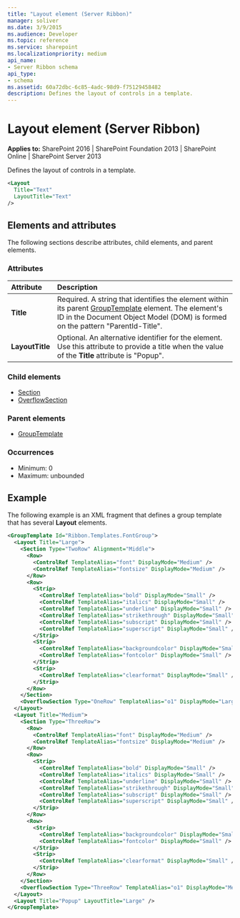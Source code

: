 ```yaml
---
title: "Layout element (Server Ribbon)"
manager: soliver
ms.date: 3/9/2015
ms.audience: Developer
ms.topic: reference
ms.service: sharepoint
ms.localizationpriority: medium
api_name:
- Server Ribbon schema
api_type:
- schema
ms.assetid: 60a72dbc-6c85-4adc-98d9-f75129458482
description: Defines the layout of controls in a template.
---
```


# Layout element (Server Ribbon)

**Applies to:** SharePoint 2016 | SharePoint Foundation 2013 | SharePoint Online | SharePoint Server 2013
  
Defines the layout of controls in a template.
  
```XML
<Layout
  Title="Text"
  LayoutTitle="Text"
/>
```

## Elements and attributes

The following sections describe attributes, child elements, and parent elements.

### Attributes

|**Attribute**|**Description**|
|:-----|:-----|
|**Title** <br/> |Required. A string that identifies the element within its parent [GroupTemplate](grouptemplate-element.md) element. The element's ID in the Document Object Model (DOM) is formed on the pattern "ParentId-Title".  <br/> |
|**LayoutTitle** <br/> |Optional. An alternative identifier for the element. Use this attribute to provide a title when the value of the **Title** attribute is "Popup".  <br/> |
   
### Child elements

- [Section](section-element.md) 
- [OverflowSection](overflowsection-element.md) 
   
### Parent elements

- [GroupTemplate](grouptemplate-element.md)
   
### Occurrences

- Minimum: 0
- Maximum: unbounded  
   
## Example

The following example is an XML fragment that defines a group template that has several **Layout** elements. 
  
```XML
<GroupTemplate Id="Ribbon.Templates.FontGroup">
  <Layout Title="Large">
    <Section Type="TwoRow" Alignment="Middle">
      <Row>
        <ControlRef TemplateAlias="font" DisplayMode="Medium" />
        <ControlRef TemplateAlias="fontsize" DisplayMode="Medium" />
      </Row>
      <Row>
        <Strip>
          <ControlRef TemplateAlias="bold" DisplayMode="Small" />
          <ControlRef TemplateAlias="italics" DisplayMode="Small" />
          <ControlRef TemplateAlias="underline" DisplayMode="Small" />
          <ControlRef TemplateAlias="strikethrough" DisplayMode="Small" />
          <ControlRef TemplateAlias="subscript" DisplayMode="Small" />
          <ControlRef TemplateAlias="superscript" DisplayMode="Small" />
        </Strip>
        <Strip>
          <ControlRef TemplateAlias="backgroundcolor" DisplayMode="Small" />
          <ControlRef TemplateAlias="fontcolor" DisplayMode="Small" />
        </Strip>
        <Strip>
          <ControlRef TemplateAlias="clearformat" DisplayMode="Small" />
        </Strip>
      </Row>
    </Section>
    <OverflowSection Type="OneRow" TemplateAlias="o1" DisplayMode="Large"/>
  </Layout>
  <Layout Title="Medium">
    <Section Type="ThreeRow">
      <Row>
        <ControlRef TemplateAlias="font" DisplayMode="Medium" />
        <ControlRef TemplateAlias="fontsize" DisplayMode="Medium" />
      </Row>
      <Row>
        <Strip>
          <ControlRef TemplateAlias="bold" DisplayMode="Small" />
          <ControlRef TemplateAlias="italics" DisplayMode="Small" />
          <ControlRef TemplateAlias="underline" DisplayMode="Small" />
          <ControlRef TemplateAlias="strikethrough" DisplayMode="Small" />
          <ControlRef TemplateAlias="subscript" DisplayMode="Small" />
          <ControlRef TemplateAlias="superscript" DisplayMode="Small" />
        </Strip>
      </Row>
      <Row>
        <Strip>
          <ControlRef TemplateAlias="backgroundcolor" DisplayMode="Small" />
          <ControlRef TemplateAlias="fontcolor" DisplayMode="Small" />
        </Strip>
        <Strip>
          <ControlRef TemplateAlias="clearformat" DisplayMode="Small" />
        </Strip>
      </Row>
    </Section>
    <OverflowSection Type="ThreeRow" TemplateAlias="o1" DisplayMode="Medium"/>
  </Layout>
  <Layout Title="Popup" LayoutTitle="Large" />
</GroupTemplate>
```


